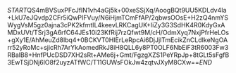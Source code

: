 $START$QS4mBVSuxPFcJfIN1vh4aGj5k+00xeSSjXq/AoogBQt9UU5KDLdv4Ia+LkU7eJQvdp2CFr5iQwPIFVuy/N6iHjmTCmFfAP/2qbwsOOsE+H2zQ4nmYSWygVsM5gz0ajna3cPK2kfmtIL4keevLRKCagUK+IiZy3G3SdHK4R0KdyGxAMDxUVt/TSrj3gA6rfC64JEs10i23KfRij7rzQfwt9M/cH/OdmXyq7NxjPfrHeLOs+gXy1E/AhMeuZd8lbq4+0BCKVT0HIErLeRpcAi6DjJjlTmEcikZnCLdIkeNgOArr52yRoMc+sjicRh7ArYkAomedRkJ8iH8QLL6y8PT0OLF6NbEiF3tR6003Fw3RBalB8+HnfPUcDSD7XH2sRt+AMe6j+Gmt/FgzgXZS1PeYRpJp+8tGLt5sFgfB3EwTSjDNj6lO8f2uyzATfWC/T11GUWsFOkJw4zqtvJXyM8CXw==$END$